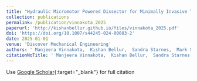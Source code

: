 ```yaml
---
title: "Hydraulic Micromotor Powered Dissector for Minimally Invasive Therapy"
collection: publications
permalink: /publication/vinnakota_2025
paperurl: 'http://kishanbellur.github.io/files/vinnakota_2025.pdf'
doi: 'https://doi.org/10.1007/s44245-024-00083-2'
date: 2025-01-01
venue: 'Discover Mechanical Engineering'
authors: ' Manjeera Vinnakota,  Kishan Bellur,  Sandra Starnes,  Mark Schulz.'
citationNoTitle: ' Manjeera Vinnakota,  Kishan Bellur,  Sandra Starnes,  Mark Schulz. <i>Discover Mechanical Engineering</i>, 2025.'
---
```

Use [Google Scholar](https://scholar.google.com/scholar?q=Hydraulic+Micromotor+Powered+Dissector+for+Minimally+Invasive+Therapy){:target="_blank"} for full citation
